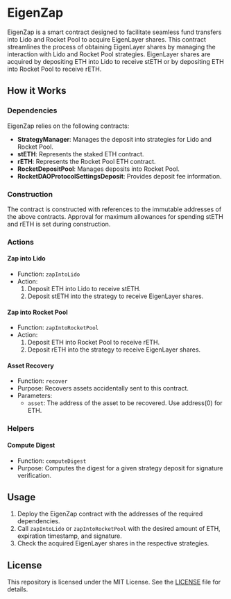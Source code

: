 # EigenZap

EigenZap is a smart contract designed to facilitate seamless fund transfers into Lido and Rocket Pool to acquire EigenLayer shares. This contract streamlines the process of obtaining EigenLayer shares by managing the interaction with Lido and Rocket Pool strategies. EigenLayer shares are acquired by depositing ETH into Lido to receive stETH or by depositing ETH into Rocket Pool to receive rETH.

## How it Works

### Dependencies

EigenZap relies on the following contracts:
- **StrategyManager**: Manages the deposit into strategies for Lido and Rocket Pool.
- **stETH**: Represents the staked ETH contract.
- **rETH**: Represents the Rocket Pool ETH contract.
- **RocketDepositPool**: Manages deposits into Rocket Pool.
- **RocketDAOProtocolSettingsDeposit**: Provides deposit fee information.

### Construction

The contract is constructed with references to the immutable addresses of the above contracts. Approval for maximum allowances for spending stETH and rETH is set during construction.

### Actions

#### Zap into Lido
- Function: `zapIntoLido`
- Action:
  1. Deposit ETH into Lido to receive stETH.
  2. Deposit stETH into the strategy to receive EigenLayer shares.

#### Zap into Rocket Pool
- Function: `zapIntoRocketPool`
- Action:
  1. Deposit ETH into Rocket Pool to receive rETH.
  2. Deposit rETH into the strategy to receive EigenLayer shares.

#### Asset Recovery
- Function: `recover`
- Purpose: Recovers assets accidentally sent to this contract.
- Parameters:
  - `asset`: The address of the asset to be recovered. Use address(0) for ETH.

### Helpers

#### Compute Digest
- Function: `computeDigest`
- Purpose: Computes the digest for a given strategy deposit for signature verification.

## Usage

1. Deploy the EigenZap contract with the addresses of the required dependencies.
2. Call `zapIntoLido` or `zapIntoRocketPool` with the desired amount of ETH, expiration timestamp, and signature.
3. Check the acquired EigenLayer shares in the respective strategies.

## License

This repository is licensed under the MIT License. See the [LICENSE](LICENSE) file for details.
